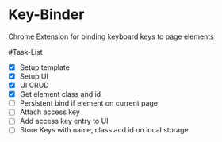 # Key-Binder
Chrome Extension for binding keyboard keys to page elements

#Task-List
- [x] Setup template
- [x] Setup UI
- [x] UI CRUD
- [x] Get element class and id
- [ ] Persistent bind if element on current page
- [ ] Attach access key
- [ ] Add access key entry to UI
- [ ] Store Keys with name, class and id on local storage

